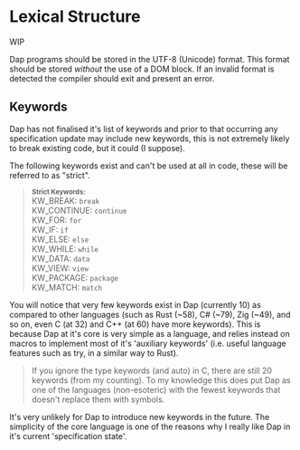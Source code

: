 # Lexical Structure

<div class="warning">

WIP

</div>

Dap programs should be stored in the UTF-8 (Unicode) format.  This format should be stored *without* the use of a DOM block.  If an invalid format is detected the compiler should exit and present an error.

## Keywords

Dap has not finalised it's list of keywords and prior to that occurring any specification update may include new keywords, this is not extremely likely to break existing code, but it could (I suppose).

The following keywords exist and can't be used at all in code, these will be referred to as "strict".

> **<sup>Strict Keywords:<sup>**\
> KW_BREAK: `break`\
> KW_CONTINUE: `continue`\
> KW_FOR: `for`\
> KW_IF: `if`\
> KW_ELSE: `else`\
> KW_WHILE: `while`\
> KW_DATA: `data`\
> KW_VIEW: `view`\
> KW_PACKAGE: `package`\
> KW_MATCH: `match`

You will notice that very few keywords exist in Dap (currently 10) as compared to other languages (such as Rust (~58), C# (~79), Zig (~49), and so on, even C (at 32) and C++ (at 60) have more keywords).  This is because Dap at it's core is very simple as a language, and relies instead on macros to implement most of it's 'auxiliary keywords' (i.e. useful language features such as try, in a similar way to Rust).

> If you ignore the type keywords (and auto) in C, there are still 20 keywords (from my counting).  To my knowledge this does put Dap as one of the languages (non-esoteric) with the fewest keywords that doesn't replace them with symbols.

It's very unlikely for Dap to introduce new keywords in the future.  The simplicity of the core language is one of the reasons why I really like Dap in it's current 'specification state'.
